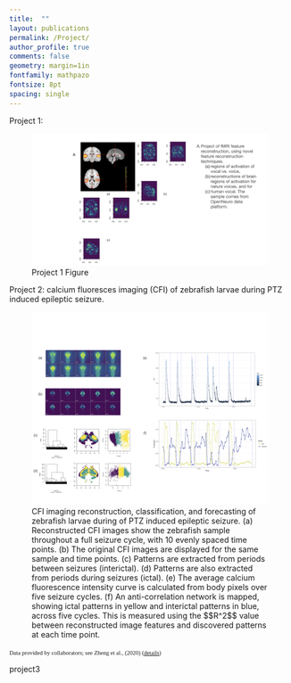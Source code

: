 ```yaml
---
title:  ""
layout: publications
permalink: /Project/
author_profile: true
comments: false
geometry: margin=1in
fontfamily: mathpazo
fontsize: 8pt
spacing: single
---
```



<p> Project 1: </p>
<figure>
  <img src="/assets/images/yy/projects.001.png" alt="Project 1 Image" style="max-width:100%;height:auto;">
  <figcaption>Project 1 Figure</figcaption>
</figure>


<p> Project 2: calcium fluoresces imaging (CFI) of zebrafish larvae during PTZ induced epileptic seizure. </p>
<figure>
  <img src="/assets/images/yy/zebrafish.png" alt="Project 2 Image" style="max-width:100%;height:auto;">
  <figcaption> CFI imaging reconstruction, classification, and forecasting of zebrafish larvae during of PTZ induced epileptic seizure. (a) Reconstructed CFI images show the zebrafish sample throughout a full seizure cycle, with 10 evenly spaced time points.
(b) The original CFI images are displayed for the same sample and time points.
(c) Patterns are extracted from periods between seizures (interictal).
(d) Patterns are also extracted from periods during seizures (ictal).
(e) The average calcium fluorescence intensity curve is calculated from body pixels over five seizure cycles.
(f) An anti-correlation network is mapped, showing ictal patterns in yellow and interictal patterns in blue, across five cycles. This is measured using the $$R^2$$ value between reconstructed image features and discovered patterns at each time point.</figcaption>
</figure>

<span style="font-family:Times New Roman; font-size:0.75em;"> 
Data provided by collaborators; see Zheng et al., (2020) (<a href="https://pubmed.ncbi.nlm.nih.gov/30676975/">details</a>)</span>

<p> project3 </p>





